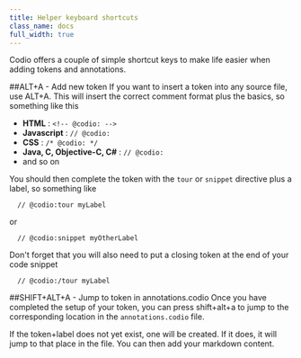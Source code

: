 ```yaml
---
title: Helper keyboard shortcuts
class_name: docs
full_width: true
---
```


Codio offers a couple of simple shortcut keys to make life easier when adding tokens and annotations.

##ALT+A - Add new token
If you want to insert a token into any source file, use ALT+A. This will insert the correct comment format plus the basics, so something like this

- **HTML** : `<!-- @codio: -->`
- **Javascript** : `// @codio: ` 
- **CSS** : `/* @codio: */`
- **Java, C, Objective-C, C#** : `// @codio: ` 
- and so on

You should then complete the token with the `tour` or `snippet` directive plus a label, so something like

`  // @codio:tour myLabel`

or 

`  // @codio:snippet myOtherLabel`

Don't forget that you will also need to put a closing token at the end of your code snippet

`  // @codio:/tour myLabel`

##SHIFT+ALT+A - Jump to token in annotations.codio
Once you have completed the setup of your token, you can press shift+alt+a to jump to the corresponding location in the `annotations.codio` file.

If the token+label does not yet exist, one will be created. If it does, it will jump to that place in the file. You can then add your markdown content.


